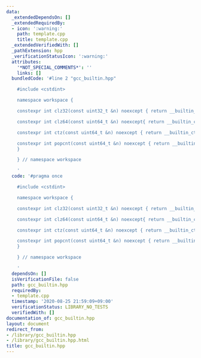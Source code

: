 ```yaml
---
data:
  _extendedDependsOn: []
  _extendedRequiredBy:
  - icon: ':warning:'
    path: template.cpp
    title: template.cpp
  _extendedVerifiedWith: []
  _pathExtension: hpp
  _verificationStatusIcon: ':warning:'
  attributes:
    '*NOT_SPECIAL_COMMENTS*': ''
    links: []
  bundledCode: '#line 2 "gcc_builtin.hpp"

    #include <cstdint>

    namespace workspace {

    constexpr int clz32(const uint32_t &n) noexcept { return __builtin_clz(n); }

    constexpr int clz64(const uint64_t &n) noexcept{ return __builtin_clzll(n); }

    constexpr int ctz(const uint64_t &n) noexcept { return __builtin_ctzll(n); }

    constexpr int popcnt(const uint64_t &n) noexcept { return __builtin_popcountll(n);
    }

    } // namespace workspace

    '
  code: '#pragma once

    #include <cstdint>

    namespace workspace {

    constexpr int clz32(const uint32_t &n) noexcept { return __builtin_clz(n); }

    constexpr int clz64(const uint64_t &n) noexcept{ return __builtin_clzll(n); }

    constexpr int ctz(const uint64_t &n) noexcept { return __builtin_ctzll(n); }

    constexpr int popcnt(const uint64_t &n) noexcept { return __builtin_popcountll(n);
    }

    } // namespace workspace

    '
  dependsOn: []
  isVerificationFile: false
  path: gcc_builtin.hpp
  requiredBy:
  - template.cpp
  timestamp: '2020-08-25 21:59:09+09:00'
  verificationStatus: LIBRARY_NO_TESTS
  verifiedWith: []
documentation_of: gcc_builtin.hpp
layout: document
redirect_from:
- /library/gcc_builtin.hpp
- /library/gcc_builtin.hpp.html
title: gcc_builtin.hpp
---
```

